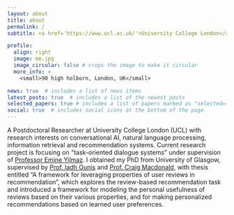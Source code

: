 ```yaml
---
layout: about
title: about
permalink: /
subtitle: <a href='https://www.ucl.ac.uk/'>University College London</a>. <a href='https://wi.cs.ucl.ac.uk/'>Web Intelligence Group</a>.

profile:
  align: right
  image: me.jpg
  image_circular: false # crops the image to make it circular
  more_info: >
    <small>90 high holborn, London, UK</small>

news: true  # includes a list of news items
latest_posts: true  # includes a list of the newest posts
selected_papers: true # includes a list of papers marked as "selected={true}"
social: true  # includes social icons at the bottom of the page
---
```


A Postdoctoral Researcher at University College London (UCL) with research interests on conversational AI, natural language processing, information retrieval and recommendation systems. Current research project is focusing on "task-oriented dialogue systems" under supervision of [Professor Emine Yilmaz](https://sites.google.com/site/emineyilmaz/home). I obtained my PhD from University of Glasgow, supervised by [Prof. Iadh Ounis](https://www.dcs.gla.ac.uk/~ounis/) and [Prof. Craig Macdonald](https://www.dcs.gla.ac.uk/~craigm/), with thesis entitled “A framework for leveraging properties of user reviews in recommendation”, which explores the review-based recommendation task and introduced a framework for modeling the personal usefulness of reviews based on their various properties, and for making personalized recommendations based on learned user preferences.